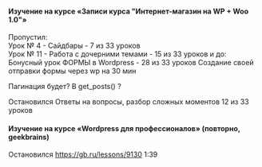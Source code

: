 #### Изучение на курсе «Записи курса "Интернет-магазин на WP + Woo 1.0"»   
  Пропустил:  
    Урок № 4 - Сайдбары - 7 из 33 уроков    
    Урок № 11 - Работа с дочерними темами - 15 из 33 уроков
    и до:
    Бонусный урок ФОРМЫ в Wordpress - 28 из 33 уроков
      Создание своей отправки формы через wp
        на 30 мин 

  Пагинация будет? В get_posts() ? 

  Остановился 
    Ответы на вопросы, разбор сложных моментов 
      12 из 33 уроков



#### Изучение на курсе «Wordpress для профессионалов» (повторно, geekbrains)
  Остановился
    https://gb.ru/lessons/9130
      1:39